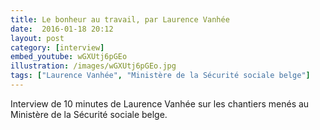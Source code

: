 ```yaml
---
title: Le bonheur au travail, par Laurence Vanhée
date:  2016-01-18 20:12
layout: post
category: [interview]
embed_youtube: wGXUtj6pGEo
illustration: /images/wGXUtj6pGEo.jpg
tags: ["Laurence Vanhée", "Ministère de la Sécurité sociale belge"]
---
```




Interview de 10 minutes de Laurence Vanhée sur les chantiers menés au Ministère de la Sécurité sociale belge.
